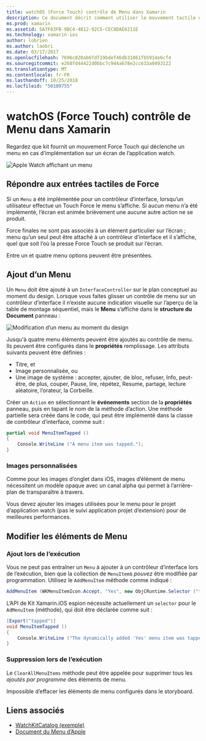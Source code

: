 ```yaml
---
title: watchOS (Force Touch) contrôle de Menu dans Xamarin
description: Ce document décrit comment utiliser le mouvement tactile de force watchOS dans Xamarin. Elle explique comment répondre à une pression tactile force, l’ajout d’un menu et en modifiant les éléments de menu.
ms.prod: xamarin
ms.assetid: 5A7F83FB-9BC4-4812-92C5-CEC8DAE8211E
ms.technology: xamarin-ios
author: lobrien
ms.author: laobri
ms.date: 03/17/2017
ms.openlocfilehash: 7696c820ab6fdf19bdef46db31061fb5914e6cf4
ms.sourcegitcommit: e268fd44422d0bbc7c944a678e2cc633a0493122
ms.translationtype: MT
ms.contentlocale: fr-FR
ms.lasthandoff: 10/25/2018
ms.locfileid: "50109755"
---
```

# <a name="watchos-menu-control-force-touch-in-xamarin"></a>watchOS (Force Touch) contrôle de Menu dans Xamarin

Regardez que kit fournit un mouvement Force Touch qui déclenche un menu en cas d’implémentation sur un écran de l’application watch.

![](menu-images/menu.png "Apple Watch affichant un menu")
<!-- watch image courtesy of http://infinitapps.com/bezel/ -->

## <a name="responding-to-force-touch"></a>Répondre aux entrées tactiles de Force

Si un `Menu` a été implémentée pour un contrôleur d’interface, lorsqu’un utilisateur effectue un Touch Force le menu s’affiche. Si aucun menu n’a été implémenté, l’écran est animée brièvement une aucune autre action ne se produit.

Force finales ne sont pas associés à un élément particulier sur l’écran ; menu qu’un seul peut être attaché à un contrôleur d’interface et il s’affiche, quel que soit l’où la presse Force Touch se produit sur l’écran.

Entre un et quatre menu options peuvent être présentées.


## <a name="adding-a-menu"></a>Ajout d’un Menu

Un `Menu` doit être ajouté à un `InterfaceController` sur le plan conceptuel au moment du design. Lorsque vous faites glisser un contrôle de menu sur un contrôleur d’interface il n’existe aucune indication visuelle sur l’aperçu de la table de montage séquentiel, mais le **Menu** s’affiche dans le **structure du Document** panneau :

![](menu-images/menu-action.png "Modification d’un menu au moment du design")

Jusqu'à quatre menu éléments peuvent être ajoutés au contrôle de menu. Ils peuvent être configurés dans le **propriétés** remplissage. Les attributs suivants peuvent être définies :

- Titre, et
- Image personnalisée, ou
- Une image de système : accepter, ajouter, de bloc, refuser, Info, peut-être, de plus, couper, Pause, lire, répétez, Resume, partage, lecture aléatoire, l’orateur, la Corbeille.

Créer un `Action` en sélectionnant le **événements** section de la **propriétés** panneau, puis en tapant le nom de la méthode d’action. Une méthode partielle sera créée dans le code, qui peut être implémenté dans la classe de contrôleur d’interface, comme suit :

```csharp
partial void MenuItemTapped ()
{
    Console.WriteLine ("A menu item was tapped.");
}
```

### <a name="custom-images"></a>Images personnalisées

Comme pour les images d’onglet dans iOS, images d’élément de menu nécessitent un modèle opaque avec un canal alpha qui permet à l’arrière-plan de transparaître à travers.

Vous devez ajouter les images utilisées pour le menu pour le projet d’application watch (pas le suivi application projet d’extension) pour de meilleures performances.


## <a name="changing-the-menu-items"></a>Modifier les éléments de Menu

<!--
### Design Time Items

Menu items added the storyboard can be shown and hidden programmatically.
-->

### <a name="adding-at-runtime"></a>Ajout lors de l’exécution

Vous ne peut pas entraîner un `Menu` à ajouter à un contrôleur d’interface lors de l’exécution, bien que la collection de `MenuItem`s *pouvez* être modifiée par programmation.
Utilisez le `AddMenuItem` méthode comme indiqué :

```csharp
AddMenuItem (WKMenuItemIcon.Accept, "Yes", new ObjCRuntime.Selector ("tapped"));
```

L’API de Kit Xamarin.iOS espion nécessite actuellement un `selector` pour le `AdMenuItem` (méthode), qui doit être déclarée comme suit :

```csharp
[Export("tapped")]
void MenuItemTapped ()
{
    Console.WriteLine ("The dynamically added 'Yes' menu item was tapped.");
}
```

### <a name="removing-at-runtime"></a>Suppression lors de l’exécution

Le `ClearAllMenuItems` méthode peut être appelée pour supprimer tous les *ajoutés par programme* des éléments de menu.

Impossible d’effacer les éléments de menu configurés dans le storyboard.



## <a name="related-links"></a>Liens associés

- [WatchKitCatalog (exemple)](https://developer.xamarin.com/samples/monotouch/watchOS/WatchKitCatalog/)
- [Document du Menu d’Apple](https://developer.apple.com/library/prerelease/ios/documentation/General/Conceptual/WatchKitProgrammingGuide/Menus.html)

